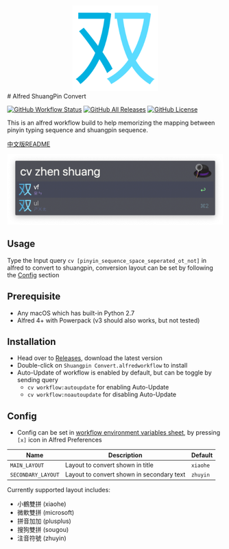<div align="center">
    <img src="./src/icon.png" width="200" height="200">
</div>
# Alfred ShuangPin Convert

[![GitHub Workflow Status](https://img.shields.io/github/workflow/status/tomy0000000/Alfred-ShuangPin-Convert/Test?logo=github)](https://github.com/tomy0000000/Alfred-ShuangPin-Convert/actions?query=workflow%3ATest)
[![GitHub All Releases](https://img.shields.io/github/downloads/tomy0000000/Alfred-ShuangPin-Convert/total?color=blue&label=Downloads&logo=Github)](https://github.com/tomy0000000/Alfred-ShuangPin-Convert/releases)
[![GitHub License](https://img.shields.io/github/license/tomy0000000/Alfred-ShuangPin-Convert?label=License)](https://github.com/tomy0000000/Alfred-ShuangPin-Convert/blob/main/LICENSE)

This is an alfred workflow build to help memorizing the mapping between pinyin typing sequence and shuangpin sequence.

[中文版README](./README_zh.md)

![screenshot](assets/screenshot.png)

## Usage

Type the Input query `cv [pinyin_sequence_space_seperated_ot_not]` in alfred to convert to shuangpin, conversion layout can be set by following the [Config](#config) section

## Prerequisite

- Any macOS which has built-in Python 2.7
- Alfred 4+ with Powerpack (v3 should also works, but not tested)

## Installation

- Head over to [Releases](https://github.com/tomy0000000/Alfred-ShuangPin-Convert/releases), download the latest version
- Double-click on `Shuangpin Convert.alfredworkflow` to install
- Auto-Update of workflow is enabled by default, but can be toggle by sending query
  - `cv workflow:autoupdate` for enabling Auto-Update
  - `cv workflow:noautoupdate` for disabling Auto-Update

## Config

* Config can be set in [workflow environment variables sheet](https://www.alfredapp.com/help/workflows/advanced/variables/#environment), by pressing `[x]` icon in Alfred Preferences

| Name               | Description                               | Default  |
| ------------------ | ----------------------------------------- | -------- |
| `MAIN_LAYOUT`      | Layout to convert shown in title          | `xiaohe` |
| `SECONDARY_LAYOUT` | Layout to convert shown in secondary text | `zhuyin` |

Currently supported layout includes:

* 小鶴雙拼 (xiaohe)
* 微軟雙拼 (microsoft)
* 拼音加加 (plusplus)
* 搜狗雙拼 (sougou)
* 注音符號 (zhuyin)